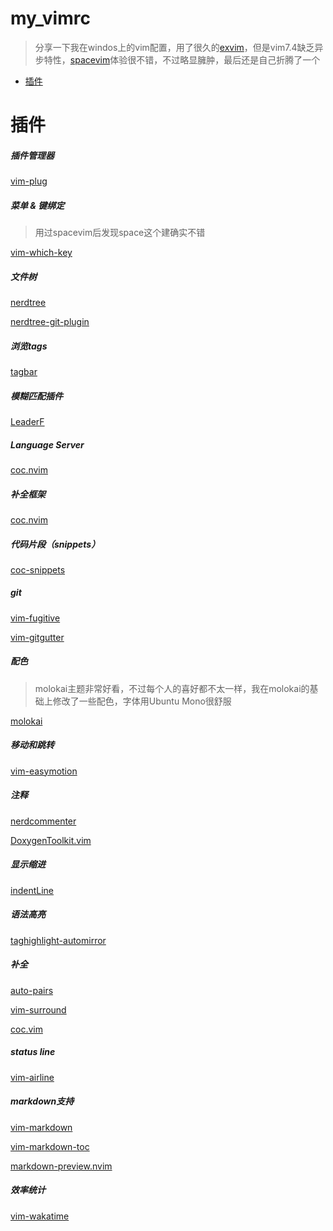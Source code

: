 # my_vimrc
> 分享一下我在windos上的vim配置，用了很久的[exvim](https://github.com/exvim/main)，但是vim7.4缺乏异步特性，[spacevim](https://github.com/SpaceVim/SpaceVim)体验很不错，不过略显臃肿，最后还是自己折腾了一个
<!-- vim-markdown-toc GFM -->
- [插件](#插件)
 
<!-- vim-markdown-toc -->

# 插件

#####  插件管理器

[vim-plug](https://github.com/junegunn/vim-plug)
##### 菜单 & 键绑定
> 用过spacevim后发现space这个建确实不错

[vim-which-key](https://github.com/liuchengxu/vim-which-key)
##### 文件树
[nerdtree](https://github.com/scrooloose/nerdtree)

[nerdtree-git-plugin](https://github.com/Xuyuanp/nerdtree-git-plugin)
##### 浏览tags
[tagbar](https://github.com/majutsushi/tagbar)
##### 模糊匹配插件
[LeaderF](https://github.com/Yggdroot/LeaderF)
##### Language Server
[coc.nvim](https://github.com/neoclide/coc.nvim)
##### 补全框架
[coc.nvim](https://github.com/neoclide/coc.nvim)
##### 代码片段（snippets）
[coc-snippets](https://github.com/neoclide/coc-snippets)

##### git
[vim-fugitive](https://github.com/tpope/vim-fugitive)

[vim-gitgutter](https://github.com/airblade/vim-gitgutter)
#####  配色
> molokai主题非常好看，不过每个人的喜好都不太一样，我在molokai的基础上修改了一些配色，字体用Ubuntu Mono很舒服

 [molokai](https://github.com/tomasr/molokai)
##### 移动和跳转
[vim-easymotion](https://github.com/easymotion/vim-easymotion)
##### 注释
[nerdcommenter](https://github.com/scrooloose/nerdcommenter)

[DoxygenToolkit.vim](https://github.com/vim-scripts/DoxygenToolkit.vim)
##### 显示缩进
[indentLine](https://github.com/Yggdroot/indentLine)

##### 语法高亮
[taghighlight-automirror](https://github.com/abudden/taghighlight-automirror)
##### 补全
[auto-pairs](https://github.com/jiangmiao/auto-pairs)

[vim-surround](https://github.com/tpope/vim-surround)

[coc.vim](https://github.com/neoclide/coc.nvim)

##### status line
[vim-airline](https://github.com/vim-airline/vim-airline)

##### markdown支持
[vim-markdown](https://github.com/plasticboy/vim-markdown)

[vim-markdown-toc](https://github.com/mzlogin/vim-markdown-toc)

[markdown-preview.nvim](https://github.com/iamcco/markdown-preview.nvim)
##### 效率统计
[vim-wakatime](https://github.com/wakatime/vim-wakatime)
